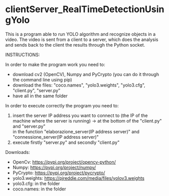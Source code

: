 # clientServer_RealTimeDetectionUsingYolo

This is a program able to run YOLO algorithm and recognize objects in a video. The video is sent from a client to a server, which does the analysis and sends back to the client the results through the Python socket.

INSTRUCTIONS:

In order to make the program work you need to:
  - download cv2 (OpenCV), Numpy and PyCrypto (you can do it through the command line using pip)
  - download the files: "coco.names", "yolo3.weights", "yolo3.cfg", "client.py", "server.py"
  - have all in the same folder

In order to execute correctly the program you need to:
  1. insert the server IP address you want to connect to (the IP of the machine where the server is running) -> at the bottom of the "client.py" and "server.py"  
      in the function "elaborazione_server(IP address server)" and "connessione_server(IP address server)"
  2. execute firstly "server.py"  and secondly "client.py"

Downloads:
  - OpenCv: https://pypi.org/project/opencv-python/
  - Numpy: https://pypi.org/project/numpy/
  - PyCrypto: https://pypi.org/project/pycrypto/
  - yolo3.weights: https://pjreddie.com/media/files/yolov3.weights
  - yolo3.cfg: in the folder
  - coco.names: in the folder
